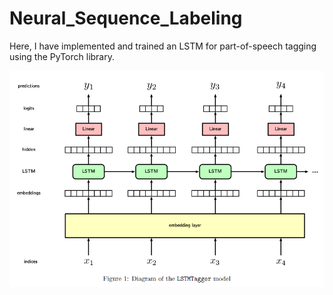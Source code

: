 # Neural_Sequence_Labeling

Here, I have implemented and trained an LSTM for part-of-speech tagging using the PyTorch library.

![LSTM_Tagger](/Images/Tagger.png)
